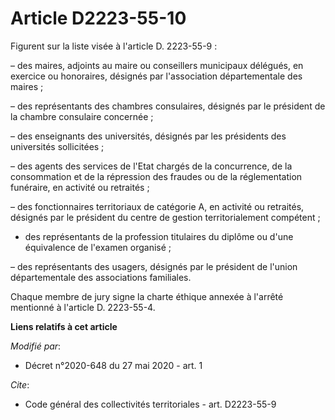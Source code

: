 # Article D2223-55-10

Figurent sur la liste visée à l'article D. 2223-55-9 :

– des maires, adjoints au maire ou conseillers municipaux délégués, en exercice ou honoraires, désignés par l'association
départementale des maires ;

– des représentants des chambres consulaires, désignés par le président de la chambre consulaire concernée ;

– des enseignants des universités, désignés par les présidents des universités sollicitées ;

– des agents des services de l'Etat chargés de la concurrence, de la consommation et de la répression des fraudes ou de la
réglementation funéraire, en activité ou retraités ;

– des fonctionnaires territoriaux de catégorie A, en activité ou retraités, désignés par le président du centre de gestion
territorialement compétent ;

- des représentants de la profession titulaires du diplôme ou d'une équivalence de l'examen organisé ;

– des représentants des usagers, désignés par le président de l'union départementale des associations familiales.

Chaque membre de jury signe la charte éthique annexée à l'arrêté mentionné à l'article D. 2223-55-4.

**Liens relatifs à cet article**

_Modifié par_:

  - Décret n°2020-648 du 27 mai 2020 - art. 1

_Cite_:

  - Code général des collectivités territoriales - art. D2223-55-9
